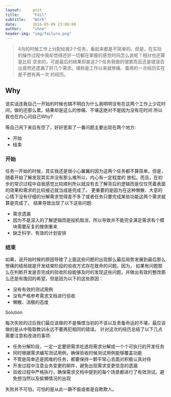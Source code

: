 ```yaml
---
layout:     post
title:      "Fail"
subtitle:   "Work"
date:       2016-05-09 23:00:00
author:     "chne"
header-img: "img/failure.png"
---
```

> 4月的时候工作上分配给我2个任务，看起来都是不简单的。但是，在实际的操作过程中我却觉得还好一切都在掌握的感觉时间怎么说呢？相对也还算是比较
空余的，可是最后的结果却是这2个任务我做的很累而且还是错误百出竟然还遗漏了好几个需求。堪称是工作以来就惨痛、蛋疼的一次经历实在是不想有再一次
的经历。


## Why

说实话连我自己一开始的时候也搞不明白为什么我明明没有在这两个工作上少花时间，做的还那么累。结果却是这么的惨痛、不堪这绝对不是因为没有花时间
所以我也在内心问自己Why?


等自己闲下来后有空了，好好思索了一番问题主要出现在两个地方:

+ 开始
+ 结束

### 开始
任务一开始的时候，其实我还是很小心翼翼的因为这两个任务都不算简单。但是，随着开始了解发现其实并没有那么难所以，内心有一定程度的
放松。而且，在初步的常识过程中自我感觉比较顺利所以就没有去了解背后的逻辑而是仅仅凭着表面的效果和需求的比较接近就当成是完成了。
更重要的是因为在这种懒散、大意的心情下没有仔细的分解需求觉得差不多了或者任务只要完成某些功能这两个需求就算是完成了。
结果导致出现了以下这些问题:
+ 需求遗漏
+ 因为不是深入的了解逻辑而是投机取消，所以导致并不能完全满足需求有个模块需要反复的推倒重来
+ 缺乏科学、有效的计划安排

### 结束
如果，说开始时候的原因导致了上面这些问题的出现那么最后局势发展到最后那么惨痛的结局就是开发结束阶段的验收方式存在致命的问题。因为，
如果有问题那么在判断开发是否完成的验收阶段能够及时的发现这些问题，并做出有效的整改那么还是有挽回的希望。但是因为以下的这些原因：

+ 没有有效的测试用例
+ 没有严格参考需求文档进行验收
+ 懒散、消极的态度

Solution

每次失败的过后我们最应该做的不是悔恨当初的不该以及责备命运的不堪，最应该做的是从中吸取教训永远不要再犯相同的错误。
针对这次的经历总结了以下几点需要注意和改进的事项:

+ 任务分解阶段，一定一定要把需求吃透将需求分解成一个个可执行的开发任务
+ 同时根据需求编写测试用例，确保验收时候测试用例能够覆盖功能
+ 不管是简单还是困难的任务，都要保持一颗平常心去面对积极认真对待
+ 开发过程中注意业务变更的邮件，避免出现需求变更信息的遗漏
+ 验收过程中严格执行，确保需求文档中提到的每个场景都进行了有效测试。避免想当然以及偷懒情况的出现


失败并不可怕，可怕的是从此一蹶不振或者是自欺欺人。


